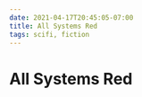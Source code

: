 ```yaml
---
date: 2021-04-17T20:45:05-07:00
title: All Systems Red
tags: scifi, fiction
---
```


# All Systems Red

